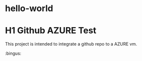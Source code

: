 # hello-world
# H1 Github AZURE Test

This project is intended to integrate a github repo to a AZURE vm.

:bingus:
